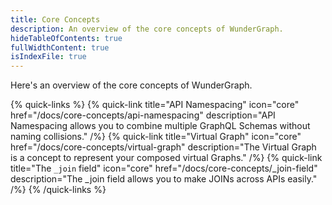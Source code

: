 ```yaml
---
title: Core Concepts
description: An overview of the core concepts of WunderGraph.
hideTableOfContents: true
fullWidthContent: true
isIndexFile: true
---
```


Here's an overview of the core concepts of WunderGraph.

{% quick-links %}
{% quick-link title="API Namespacing" icon="core" href="/docs/core-concepts/api-namespacing" description="API Namespacing allows you to combine multiple GraphQL Schemas without naming collisions." /%}
{% quick-link title="Virtual Graph" icon="core" href="/docs/core-concepts/virtual-graph" description="The Virtual Graph is a concept to represent your composed virtual Graphs." /%}
{% quick-link title="The `_join` field" icon="core" href="/docs/core-concepts/_join-field" description="The _join field allows you to make JOINs across APIs easily." /%}
{% /quick-links %}
